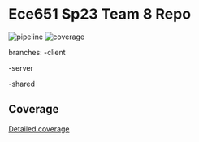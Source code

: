 Ece651 Sp23 Team 8 Repo
======================================
![pipeline](https://gitlab.oit.duke.edu/ys386/ece651-sp23-team8-riskgame/badges/master/pipeline.svg)
![coverage](https://gitlab.oit.duke.edu/ys386/ece651-sp23-team8-riskgame/badges/master/coverage.svg?job=test)


branches:
-client

-server

-shared

## Coverage
[Detailed coverage](https://ys386.pages.oit.duke.edu/ece651-sp23-team8-riskgame/dashboard.html)



